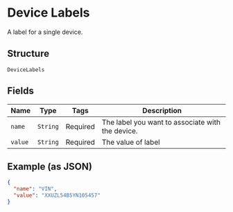 
# Device Labels

A label for a single device.

## Structure

`DeviceLabels`

## Fields

| Name | Type | Tags | Description |
|  --- | --- | --- | --- |
| `name` | `String` | Required | The label you want to associate with the device. |
| `value` | `String` | Required | The value of label |

## Example (as JSON)

```json
{
  "name": "VIN",
  "value": "XXUZL54B5YN105457"
}
```

